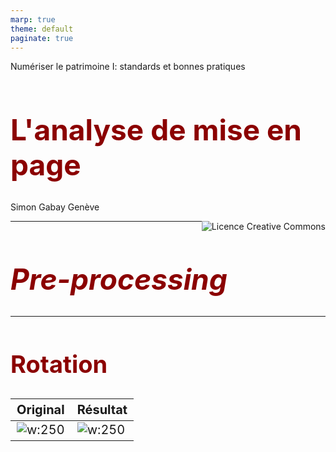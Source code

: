 ```yaml
---
marp: true
theme: default
paginate: true
---
```


<style>
img[alt~="center"] {
  display: block;
  margin: 0 auto;
}
h1 {
  font-size: 46px;
  color: darkred;
}
h2 {
  font-size: 38px;
  color: darkred;
}
</style>

Numériser le patrimoine I: standards et bonnes pratiques

# L'analyse de mise en page

Simon Gabay
Genève

<a rel="license" href="http://creativecommons.org/licenses/by/4.0/"><img alt="Licence Creative Commons" style="border-width:0;float:right;\" src="https://i.creativecommons.org/l/by/4.0/88x31.png" /></a>

---

# _Pre-processing_

---

## Rotation

| Original 									  | Résultat							   |
|---------------------------------------------|----------------------------------------|
| ![w:250](images/1919_01_LAD_N504_6_rot.jpg) | ![w:250](images/1919_01_LAD_N504_6.jpg)|

---
## Niveau de gris

| Original 								| Résultat							   		|
|---------------------------------------|-------------------------------------------|
| ![w:250](images/1919_01_LAD_N504_6.jpg) | ![w:250](images/1919_01_LAD_N504_6_grey.jpg)|

---
## Binarisation

| Original 									 | Résultat							   		|
|--------------------------------------------|------------------------------------------|
| ![w:250](images/1919_01_LAD_N504_6_grey.jpg) | ![w:250](images/1919_01_LAD_N504_6_bin.jpg)|

---
## Segmentation I

| Original 									| Résultat							   		   |
|-------------------------------------------|----------------------------------------------|
| ![w:250](images/1919_01_LAD_N504_6_bin.jpg) | ![w:250](images/1919_01_LAD_N504_6_bin_seg.jpg)|


---
## Segmentation: mise en page

![w:250](images/Pascal1663_Equilibre_btv1b86221002_0038_layout.jpg)

---
## Segmentation: lignes

![55%](images/1919_01_LAD_N504_6_bin_seg2.jpg)

L'OCR fonctionnant au niveau des lignes, il est fondamental de les extraire au mieux. L'utilisation d'outil dédié à la segmentation, et non d'un segmenteur intégré à l'OCR, peut être intéressant

---
## Segmentation: ornements

![w:250](images/Sales1641_introduction_bpt6k1041711s_0025_ornement.jpg)

Le segmenteur peut extraire plus que des lignes: il peut extraire, par exemple, des ornements (bandeaux, initiales, culs-de-lampe…)

---

# _SegmOnto_

---
## Intuition


![w:395](images/btv1b84259980_f29_ann.jpg)![w:350](images/btv1b86070385_f140_ann.jpg)

---
## Principes

<img src="images/btv1b84259980_f29_ann.jpg" style="float:right;" height="350" width="280"/>

Titre courant, numéro de page, corps du texte, initiale, rubrique...

Approche générale plutôt que spécifique

Mise en page plutôt qu’analyse sémantique

Une standardisation est cruciale pour la numérisation massive des documents qui s’annonce

---
## Double objectif

- Partager les données (_upstream_): l’intelligence artificielle a besoin de données: les équipes de recherche ont besoin de partager des documents annotés pour améliorer les résultats de l’HTR en augmentant la quantité de données d’entraînement
- Partager les données (_downstream_): les équipes de recherche ont aussi besoin de mettre en commun des post-traitement de données pour l’exploration des corpus et la production/transformation automatisée de documents (TEI, RDF...)

<span style="color:red;">→ Trouver un vocabulaire partagé et contrôlé pour décrire la page</span>

---
## Trouver un vocabulaire

Plutôt de créer un vocabulaire, il est préférable de s’appuyer sur de l’existant
- Vocabulaire PAGE xml, avec très peu de catégories
- Vocabulaire _Codicologia_, un vocabulaire multilingue pour la description des manuscrits, avec énormément de catégories, et adapté pour le RDF (Vocabulaire international de la codicologie - SKOS)

Liens:
- http://codicologia.irht.cnrs.fr/
- http://gams.uni-graz.at/archive/objects/o:voccod/methods/sdef:SKOS/get

---

<style scoped>
table {
    height: 100%;
    width: 100%;
    font-size: 27px;
}
</style>

## Zones

| Zones                      | Zones (suite)             |
|----------------------------|---------------------------|
| `CustomZone`               | `NumberingZone`           |
| `DamageZone`               | `QuireMarksZone`          |
| `DigitizationArtefactZone` | `RunningTitleZone`        |
| `DropCapitalZone`          | `SealZone`                |
| `GraphicZone`              | `StampZone`               |
| `MainZone`                 | `TableZone`               |
| `MarginTextZone`           | `TitlePageZone`           |
| `MusicZone`                |                           |


---
## Lignes

- `CustomLine`
- `DefaultLine`
- `DropCapitalLine`
- `HeadingLine`
- `InterlinearLine`
- `MusicLine`

---

<style scoped>
table {
    height: 100%;
    width: 100%;
    font-size: 20px;
    margin-bottom: -10px;
    padding-bottom: -10px;
}
div.twocols {
  margin-top: 35px;
  column-count: 2;
}
div.twocols p:first-child,
div.twocols h1:first-child,
div.twocols h2:first-child,
div.twocols ul:first-child,
div.twocols ul li:first-child,
div.twocols ul li p:first-child {
  margin-top: 0 !important;
}
div.twocols p.break {
  break-before: column;
  margin-top: 0;
}
</style>
<div class="twocols">

## `CustomZone`
- Definition: characterises any kind of zone not fitting in the other categories, according to any convenient typology the user chooses.
- Subtypes: Any
- Examples: encoding catalogue entries with
  - `CustomZone:entry#1`
  - `CustomZone:entry#2`

<p class="break"></p>

![right height:550px](SegmOnto/BNF_bpt6k1181800p_26.jpeg)
</div>

---

## `DamageZone`

## Definition

**DamageZone:** characterises any area containing damage to the source, such as holes in the material (parchment, paper…), blots, etc.

## Subtypes

Suggested values include:

* `DamageZone:corrosion` (_corrosion_)
* `DamageZone:hole` (_trou_)
* `DamageZone:mold` (_moisissure_)
* `DamageZone:peeled` (_desquamé_)
* `DamageZone:soaked` (_détrempé_)
* `DamageZone:scuffed` (_eraillé_)
…



---

## `DamageZone` 2

## Examples

* `DamageZone:soaked`

<img src="SegmOnto/BB57.png" height="130px">

* `DamageZone:hole`

<img src="SegmOnto/e-codices_Mslitt-0010-1.jpg" height="130px">
 
## Justification

Identifying damaged area might prove useful, as they can affect the result of text prediction.

---

## `DigitizationArtefactZone`

### Definition

**DigitizationArtefactZone:** contains any type of item external to the document itself, but due to the process of digitisation, such as rulers or color tables added to help analyse the image.

### Subtypes

Suggested values include:

* `DigitizationArtefactZone:testCard` <img src="SegmOnto/Berlin_Stabi_Darmst_2m_1660.jpg" height="150px">

* `DigitizationArtefactZone:ruler` <img src="SegmOnto/BGE_cl0269_bindingRulerS.png" height="150px">

---

## `DropCapitalZone`

### Definition

**DropCapitalZone:** contains any type of initial letter, occupying a space corresponding to several lines of the main text or bearing significant ornementation, be they historiated, ornated, flourished or painted initials (and excluding the following text line).

### Subtypes

Suggested values include:

* `DropCapitalZone:historiated`
* `DropCapitalZone:floriate`
* `DropCapitalZone:flourish`
* `DropCapitalZone:voided`
* `DropCapitalZone:parted`

---

## `DropCapitalZone`

* `DropCapitalZone:champ`
* `DropCapitalZone:facetted`
* `DropCapitalZone:plain`
* `DropCapitalZone:interlocked`

### Examples

<img src="SegmOnto/btv1b84259980_f68.jpg" height="150px">
<img src="SegmOnto/btv1b86070385_f78.jpg" height="150px">

---

## `GraphicZone`

### Definition

**DecorationZone:** characterises a zone containing any type of graphic element, from purely ornamental  to consubstantial to the text (e.g., full page paintings, line-fillers, marginal drawings, figures, etc.).

### Subtypes

Suggested values include:

* `GraphicZone:illustration`
* `GraphicZone:ornamentation`
* `GraphicZone:figure`

---
## `GraphicZone`

### Examples

* `GraphicZone:illustration`

<img src="SegmOnto/btv1b84259980_f466.jpg" height="130px">

* `GraphicZone:ornamentation`

<img src="SegmOnto/btv1b86070385_f65.jpg" height="130px">

* `GraphicZone:figure`

<img src="SegmOnto/btv1b8601519p_f219.jpg" height="130px">
<img src="SegmOnto/Latin_7295A__btv1b10027322j_23.jpeg" height="130px">

---

## `MainZone`

### Definition

**MainZone**: the main area (text column) designed to contain text, either as a single  or several columns (as designed in the conception of the layout: including eventually text, music notations, illumination, etc.).

### Subtypes

Suggested values include:

- `MainZone#column`

### Examples

<img src="SegmOnto/btv1b8601519p_f144.jpg" height="80px">

- `MainZone:column#1` and `MainZone:column#1`

<img src="SegmOnto/ex1.png" height="80px">


---

## `MarginTextZone`

## Definition

**MarginTextZone:** characterises any **text zone** contained in the margins (upper, lower, inner or outer), including the space between two columns, whatever their semantic status (gloss, additions, …).

## Subtypes

Suggested values include:

* `MarginTextZone:note`
* `MarginTextZone:commentary`
* `MarginTextZone:correction`
* `MarginTextZone:variants`

---

## `MarginTextZone`

## Examples

<img src="SegmOnto/btv1b6000371s_f21.jpg" height="150px">
<img src="SegmOnto/btv1b86070385_f144.jpg" height="150px">

* `MarginTextZone:variantes`  `MarginTextZone:note`)

<img src="SegmOnto/corpus_christianorum.jpg" height="300px">

---

## `MusicZone`

### Definition

**MusicZone:** characterises an area containing musical notations, such as neumes, staves, etc., with the possible inclusions of text.

### Subtypes

None

### Examples

<img src="SegmOnto/btv1b8446952v_f33.jpg" height="190px">
<img src="SegmOnto/btv1b84192440_f58.jpg" height="190px">

---

## `NumberingZone`

### Definition

**NumberingZone:** characterises a zone containing the page number.

### Subtypes

Suggested values include:


* `NumberingZone:page`
* `NumberingZone:other`

### Examples

<img src="SegmOnto/btv1b84192440_f45.jpg" height="190px">
<img src="SegmOnto/btv1b86070385_f135_p.jpg" height="190px">

---

## `QuireMarksZone`

### Definition

**QuireMarksZone:** characterises a zone containing a quire signature (i.e., _a ii_), catchword, or any kind of element relative to the material organisation of the source, with the exclusion of page numbers.

### Subtypes

Suggested values include:

* `QuireMarksZone:signature`
* `QuireMarksZone:catchwords`

---

## `QuireMarksZone`

### Examples

* `QuireMarksZone:catchwords`

<img src="SegmOnto/btv1b8451116z_f340.jpg" height="100px">
<img src="SegmOnto/bpt6k1280589b_f86.jpg" height="100px">

* `QuireMarksZone:signature`

<img src="SegmOnto/bpt6k1280589b_f17.jpg" height="100px">

---

## `RunningTitleZone`

### Definition

**RunningTitleZone:** characterises a zone containing a running title.

### Subtypes

None

### Examples

<img src="SegmOnto/bpt6k1280589b_f24.jpg" height="150px">

<img src="SegmOnto/btv1b84259980_f112.jpg" height="150px">

---

## `SealZone`

### Definition

**SealZone:** characterises a zone containing a seal.

### Subtypes

None

### Examples

<img src="SegmOnto/btv1b10540051s_f273.jpg" height="150px">
<img src="SegmOnto/btv1b550082631_f1.jpg" height="150px">

---

## `StampZone`

## Definition

**StampZone:** characterises a zone containing a stamp, be it a library stamp or a mark from a postal service.

## Subtypes

Suggested values include:

* `StampZone:postal`
* `StampZone:curatorial`

---

## `StampZone`

## Examples

* `StampZone:postal`

<img src="SegmOnto/bpt6k1520316t_f35.jpg" height="150px">
<img src="SegmOnto/btv1b6000371s_f21_stamp.jpg" height="150px">

* `StampZone:postal`

<img src="SegmOnto/wiki_Esternay_Carte_postale_Tampon.jpg" height="150px">

---

## `TableZone`

### Definition

**TableZone:** characterises a zone containing a table of any kind.

### Subtypes

None

### Examples

<img src="SegmOnto/bpt6k106140h_2.JPEG" height="250px">
<img src="SegmOnto/btv1b10027322j_f41.jpg" height="250px">

---

## `TitlePageZone`

### Definition

**TitlePageZone:** characterises a zone containing a title distinct from the main text. It is mainly used for prints.

### Subtypes

None

### Examples

<img src="SegmOnto/bpt6k111470b_f1.jpg" height="250px">
<img src="SegmOnto/bpt6k1520316t_f7.jpg" height="250px">

---

## `CustomLine`

### Definition

**CustomLine:** characterises any kind of line not fitting in the other categories, according to any convenient typology the user chooses.


### Subtypes

Any

### Justification

All projects have specific needs regarding types of lines peculiar to their sources or their goals and  not covered by the standard types.

---

## `DefaultLine`

### Definition

**DefaultLine:** characterises any kind of standard text line, whether they are included in the `MainZone` text, in the `MarginZone`, in `MusicZone`, or in any type of zone.

### Subtypes

None

### Examples

<img src="SegmOnto/btv1b8601519p_f144.jpg" height="130px">
<img src="SegmOnto/btv1b84259980_f47.jpg" height="130px">

---

## `DropCapitalLine`

### Definition

**DropCapitalLine:** characterises a line on which rests a [`DropCapital`](https://github.com/SegmOnto/examples/tree/main/zones/DropCapital).

### Subtypes

None

### Examples

<img src="SegmOnto/btv1b84259980_f68.jpg" height="150px">
<img src="SegmOnto/btv1b86070385_f78.jpg" height="150px">

### Justification

Drop capitals are both specific zones, and bear a text.

---

## `InterlinearLine`

### Definition

**InterlinearLine:** characterises a line that is not a standard text line, but as been added between two of them, for instance to include a forgotten word.

### Subtypes

Suggested values include:

- `InterlinearLine:commentary`
- `InterlinearLine:correction`

### Examples

- `InterlinearLine:correction`

<img src="SegmOnto/btv1b6000371s_f21_inter.jpg" height="100px">

---

## `MusicLine`

### Definition

**MusicLine:** caracterises the central line of a musical stave.

### Subtypes

None

### Examples

<img src="SegmOnto/btv1b8446952v_f33.jpg" height="150px">
<img src="SegmOnto/btv1b84192440_f58.jpg" height="150px">

### Justification

Analysis or prediction of musical content can be as necessary as the text's.

---

## `RubricLine`

### Definition

**RubricLine:** characterises a line containing a rubric, for instance signalling the beginning of a new text.

### Subtypes

Suggested values include:

- `RubricLine:incipit`
- `RubricLine:explicit`
- `RubricLine:title`

### Examples

<img src="SegmOnto/bpt6k1280589b_f15.jpg" height="160px">
<img src="SegmOnto/btv1b84259980_f29.jpg" height="160px">

---

# Exercice : créer un nouveau document

---
## La description du document (1)

Après avoir cliqué sur `Create new Document`, plusieurs éléments sont à préciser dans la partie *Description* :
- commencer par donner un nom à votre document ;
- *Main script* : Latin ;
- *Read direction* : *Left to Right* ;
- *Line offset* : *Baseline*
- *Metadata* : les métadonnées sont remplies automatiquement si vous choisissez de charger votre document via IIIF.

---
## La description du document

![100% center](img_tuto/Description.png)

---
## Métadonnées remplies automatiquement via IIIF

![80% center](img_tuto/Metadata_iiif.png)

---
## La description du document (2)

La dernière étape consiste à mettre à jour l'ontologie du document afin qu'elle corresponde à celle des deux modèles précédemment chargés :

*Region types* :
- ajouter manuellement *CustomZone*, *DamageZone*, *DigitizationArtefactZone*, *DropCapitalZone*, *GraphicZone*, *MainZone*, *MarginTextZone*, *MusicZone*, *NumberingZone*, *QuireMarksZone*, *SealZone*, *StampZone*, *TableZone* et *TitlePageZone* (15 éléments au total).

*Line types* :
- ajouter manuellement *CustomLine*, *DefaultLine*, *DropCapitalLine*, *InterlinearLine*, *MusicLine* and *RubricLine* (6 éléments au total).
- Enfin, appuyer sur `Create`.

---
## L'ontologie

![80% center](img_tuto/Ontology.png)

---

## La segmentation des images

---
## Images

![100% center](img_tuto/Images.png)

---

## Regions

- Commencer par sélectionner l'ensemble des images que vous souhaitez segmenter ;
- Cliquer sur `Segment`;
- Le `Model` à utiliser est le modèle de segmentation par défaut (`blla.mlmodel`) ;
- Sélectionner `Regions` dans `Segmentation steps` ;
- Lancer la segmentation et patienter.

---
## Paramètres pour la segmentation par régions

![50% center](img_tuto/Segment_regions.png)

---
## Exemple de résultat

![80% center](img_tuto/Segment_sans_correction.png)

---
## Corrections

- Vous pouvez à présent consulter les résultats de la segmentation en cliquant sur `Edit`.
- Le modèle par défaut n'étant pas familier de l'ontologie que nous souhaitons utiliser, il reste à associer chacune des zones repérées à la bonne terminologie.
- Il se peut qu'il soit nécessaire de redéfinir certaines zones, pour cela cliquer sur le petit ciseau pour passer en mode *édition*.


---
## Lines

Il reste à présent à repérer les lignes du document :
- sélectionner les images ;
- cliquer sur `Segment` ;
- le `Model` à utiliser est le modèle par défaut ;
- sélectionner `Lines Baselines and Masks` dans `Segmentation steps` ;
- lancer la segmentation ;
- vérifier que les lignes ont bien été reconnues.

N.B. : il est important de commencer par segmenter les pages par régions puis par lignes afin que ces dernières soient automatiquement associées à leurs zones.

---
## Corrections

- Vous pouvez à présent consulter les résultats de la segmentation en cliquant sur `Edit`.
- Le modèle par défaut n'étant pas familier de l'ontologie que nous souhaitons utiliser, il reste à associer chacune des lignes repérées à la bonne terminologie.
- Il se peut qu'il soit nécessaire de retracer certaines lignes, pour cela cliquer sur le petit ciseau pour passer en mode *édition*.


